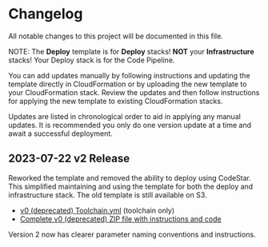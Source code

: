 # Changelog

All notable changes to this project will be documented in this file.

NOTE: The **Deploy** template is for **Deploy** stacks! **NOT** your **Infrastructure** stacks! Your Deploy stack is for the Code Pipeline.

You can add updates manually by following instructions and updating the template directly in CloudFormation or by uploading the new template to your CloudFormation stack. Review the updates and then follow instructions for applying the new template to existing CloudFormation stacks.

Updates are listed in chronological order to aid in applying any manual updates. It is recommended you only do one version update at a time and await a successful deployment.

## 2023-07-22 v2 Release

Reworked the template and removed the ability to deploy using CodeStar. This simplified maintaining and using the template for both the deploy and infrastructure stack. The old template is still available on S3.

- [v0 (deprecated) Toolchain.yml](https://63klabs.s3.us-east-2.amazonaws.com/atlantis/v0/toolchain.yml) (toolchain only)
- [Complete v0 (deprecated) ZIP file with instructions and code](https://63klabs.s3.us-east-2.amazonaws.com/atlantis/v0/atlantis-pipeline-files-v0-deprecated.zip)

Version 2 now has clearer parameter naming conventions and instructions.
